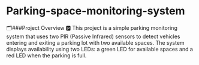 # Parking-space-monitoring-system
🗂️###Project Overview
🅿️ This project is a simple parking monitoring system that uses two PIR (Passive Infrared) sensors to detect vehicles entering and exiting a parking lot with two available spaces. The system displays availability using two LEDs: a green LED for available spaces and a red LED when the parking is full.

